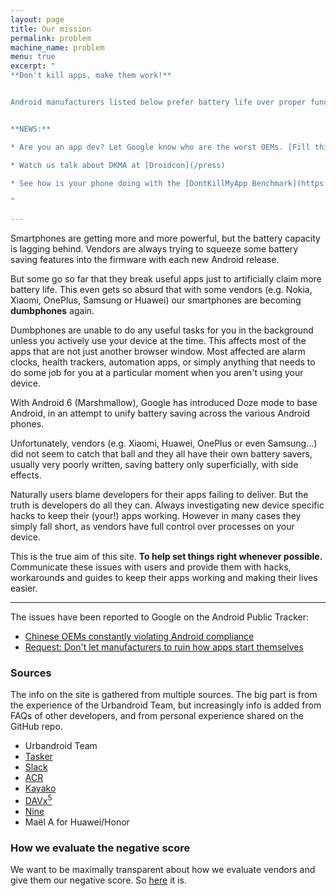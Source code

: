 ```yaml
---
layout: page
title: Our mission
permalink: problem
machine_name: problem
menu: true
excerpt: "
**Don't kill apps, make them work!**


Android manufacturers listed below prefer battery life over proper functionality of your apps. See below on how you can fix it, or [Read more](/problem)


**NEWS:** 

* Are you an app dev? Let Google know who are the worst OEMs. [Fill this Form!](https://docs.google.com/forms/d/e/1FAIpQLSd9P3gLKgMbVwQnAra6UhOjnCWtKpp55kYmigUKo8-ynmvdPg/viewform?resourcekey=0-e65sRbpisoGmtEe_zPZnMg)

* Watch us talk about DKMA at [Droidcon](/press)

* See how is your phone doing with the [DontKillMyApp Benchmark](https://play.google.com/store/apps/details?id=com.urbandroid.dontkillmyapp) app on Play Store.

"

---
```


Smartphones are getting more and more powerful, but the battery capacity is lagging behind. Vendors are always trying to squeeze some battery saving features into the firmware with each new Android release.

But some go so far that they break useful apps just to artificially claim more battery life. This even gets so absurd that with some vendors (e.g. Nokia, Xiaomi, OnePlus, Samsung or Huawei) our smartphones are becoming **dumbphones** again.

Dumbphones are unable to do any useful tasks for you in the background unless you actively use your device at the time. This affects most of the apps that are not just another browser window. Most affected are alarm clocks, health trackers, automation apps, or simply anything that needs to do some job for you at a particular moment when you aren't using your device.

With Android 6 (Marshmallow), Google has introduced Doze mode to base Android, in an attempt to unify battery saving across the various Android phones.

Unfortunately, vendors (e.g. Xiaomi, Huawei, OnePlus or even Samsung…) did not seem to catch that ball and they all have their own battery savers, usually very poorly written, saving battery only superficially, with side effects.

Naturally users blame developers for their apps failing to deliver. But the truth is developers do all they can. Always investigating new device specific hacks to keep their (your!) apps working. However in many cases they simply fall short, as vendors have full control over processes on your device.

This is the true aim of this site. **To help set things right whenever possible.** Communicate these issues with users and provide them with hacks, workarounds and guides to keep their apps working and making their lives easier.


***

The issues have been reported to Google on the Android Public Tracker:

* [Chinese OEMs constantly violating Android compliance](https://issuetracker.google.com/issues/122098785)
* [Request: Don't let manufacturers to ruin how apps start themselves](https://issuetracker.google.com/issues/123653024)


### Sources

The info on the site is gathered from multiple sources. The big part is from the experience of the Urbandroid Team, but increasingly info is added from FAQs of other developers, and from personal experience shared on the GitHub repo.

* Urbandroid Team
* [Tasker](https://tasker.joaoapps.com/userguide/en/faqs/faq-problem.html#00)
* [Slack](https://get.slack.help/hc/en-us/articles/360001562747-Known-issues-with-Android-notifications)
* [ACR](https://bitbucket.org/copluk/acr/issues/607)
* [Kayako](https://support.kayako.com/article/1461-why-aren-t-push-notifications-working-on-my-android-app)
* [DAVx<sup>5</sup>](https://www.davx5.com/faq/synchronization-is-not-run-as-expected)
* [Nine](http://nine-faq.9folders.com/categories/2758-troubleshooting)
* Maël A for Huawei/Honor

### How we evaluate the negative score

We want to be maximally transparent about how we evaluate vendors and give them our negative score. So <a href="/about_score">here</a> it is.
